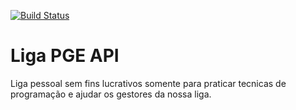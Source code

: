 [![Build Status](https://github.com/rafaelmbcosta/liga_pge_api/actions/workflows/build.yml/badge.svg)](https://github.com/rafaelmbcosta/liga_pge_api/actions)

# Liga PGE API

Liga pessoal sem fins lucrativos somente para praticar tecnicas de programação e ajudar os gestores da nossa liga.
